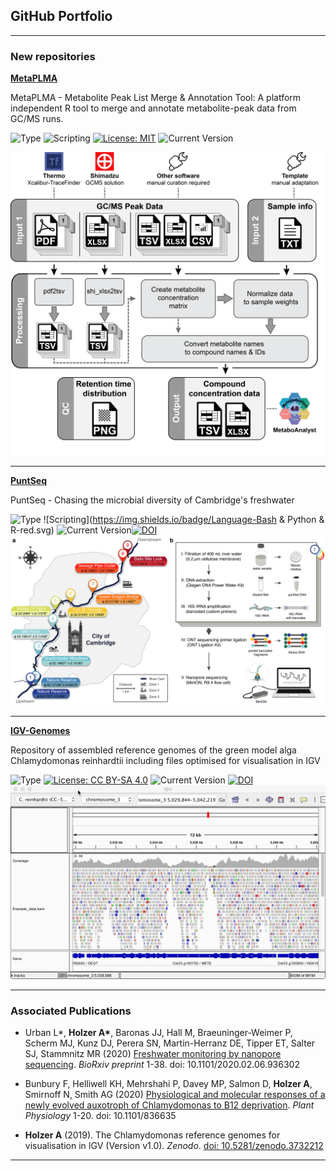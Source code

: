 ## GitHub Portfolio

---

### New repositories

[**MetaPLMA**](https://github.com/AndreHolzer/IGV-Genomes)

MetaPLMA - Metabolite Peak List Merge & Annotation Tool: A platform independent R tool to merge and annotate metabolite-peak data from GC/MS runs.

![Type](https://img.shields.io/badge/Type-Software-red.svg) ![Scripting](https://img.shields.io/badge/Language-R-red.svg) [![License: MIT](https://img.shields.io/badge/License-MIT-yellow.svg)](LICENSE) ![Current Version](https://img.shields.io/badge/Version-v1.0-green.svg)

[<img src="images/MetaPLM-workflow.png?raw=true"/>](https://github.com/AndreHolzer/MetaPLMA)

---
[**PuntSeq**](https://github.com/AndreHolzer/PuntSeq)

PuntSeq - Chasing the microbial diversity of Cambridge's freshwater

![Type](https://img.shields.io/badge/Type-Project-red.svg) ![Scripting](https://img.shields.io/badge/Language-Bash & Python & R-red.svg) ![Current Version](https://img.shields.io/badge/Version-v1.0-green.svg)[![DOI](https://img.shields.io/badge/DOI-10.1101/2020.02.06.936302-blue.svg)](https://doi.org/10.1101/2020.02.06.936302)[<img src="images/figure2.png?raw=true"/>](https://github.com/AndreHolzer/PuntSeq)

---
[**IGV-Genomes**](https://github.com/AndreHolzer/IGV-Genomes)

Repository of assembled reference genomes of the green model alga Chlamydomonas reinhardtii including files optimised for visualisation in IGV

![Type](https://img.shields.io/badge/Type-Dataset-red.svg) [![License: CC BY-SA 4.0](https://img.shields.io/badge/License-CC%20BY--SA%204.0-lightgrey.svg)](CC-BY-SA-4.0_License.txt) ![Current Version](https://img.shields.io/badge/Version-v1.0-green.svg) [![DOI](https://zenodo.org/badge/DOI/10.5281/zenodo.3732212.svg)](https://doi.org/10.5281/zenodo.3732212) [<img src="images/IGV-Genomes.png?raw=true"/>](https://github.com/AndreHolzer/IGV-Genomes)





---

### Associated Publications

- Urban L*, **Holzer A\***, Baronas JJ, Hall M, Braeuninger-Weimer P, Scherm MJ, Kunz DJ, Perera SN, Martin-Herranz DE, Tipper ET, Salter SJ, Stammnitz MR (2020) [Freshwater monitoring by nanopore sequencing](http://www.plantphysiol.org/content/early/2020/02/20/pp.19.01375). *BioRxiv preprint* 1-38. doi: 10.1101/2020.02.06.936302

- Bunbury F, Helliwell KH, Mehrshahi P, Davey MP, Salmon D, **Holzer A**, Smirnoff N, Smith AG (2020) [Physiological and molecular responses of a newly evolved auxotroph of Chlamydomonas to B12 deprivation](https://www.biorxiv.org/content/10.1101/836635v1). *Plant Physiology* 1-20. doi: 10.1101/836635

- **Holzer A** (2019). The Chlamydomonas reference genomes for visualisation in IGV (Version v1.0). *Zenodo*. [doi: 10.5281/zenodo.3732212](http://doi.org/10.5281/zenodo.3732212)

  

---
